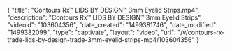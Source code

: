 {
    "title": "Contours Rx&trade; LIDS BY DESIGN&trade; 3mm Eyelid Strips.mp4",
    "description": "Contours Rx&trade; LIDS BY DESIGN&trade; 3mm Eyelid Strips",
    "videoid": "103604356",
    "date_created": "1499381746",
    "date_modified": "1499382099",
    "type": "captivate",
    "layout": "video",
    "url": "\/v\/contours-rx-trade-lids-by-design-trade-3mm-eyelid-strips-mp4\/103604356"
}